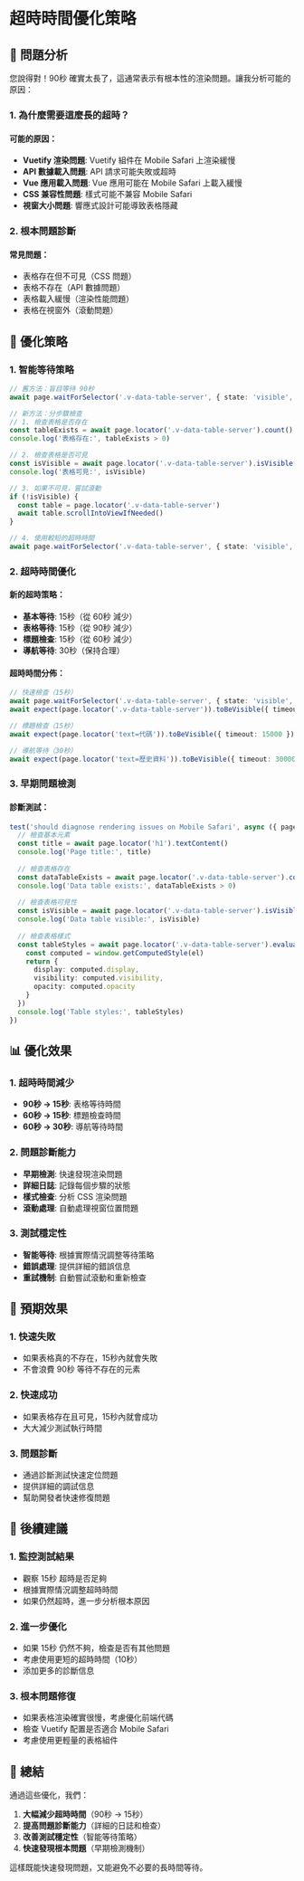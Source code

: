 # 超時時間優化策略

## 🎯 **問題分析**

您說得對！90秒 確實太長了，這通常表示有根本性的渲染問題。讓我分析可能的原因：

### 1. **為什麼需要這麼長的超時？**

#### 可能的原因：
- **Vuetify 渲染問題**: Vuetify 組件在 Mobile Safari 上渲染緩慢
- **API 數據載入問題**: API 請求可能失敗或超時
- **Vue 應用載入問題**: Vue 應用可能在 Mobile Safari 上載入緩慢
- **CSS 兼容性問題**: 樣式可能不兼容 Mobile Safari
- **視窗大小問題**: 響應式設計可能導致表格隱藏

### 2. **根本問題診斷**

#### 常見問題：
- 表格存在但不可見（CSS 問題）
- 表格不存在（API 數據問題）
- 表格載入緩慢（渲染性能問題）
- 表格在視窗外（滾動問題）

## 🔧 **優化策略**

### 1. **智能等待策略**

```typescript
// 舊方法：盲目等待 90秒
await page.waitForSelector('.v-data-table-server', { state: 'visible', timeout: 90000 })

// 新方法：分步驟檢查
// 1. 檢查表格是否存在
const tableExists = await page.locator('.v-data-table-server').count()
console.log('表格存在:', tableExists > 0)

// 2. 檢查表格是否可見
const isVisible = await page.locator('.v-data-table-server').isVisible()
console.log('表格可見:', isVisible)

// 3. 如果不可見，嘗試滾動
if (!isVisible) {
  const table = page.locator('.v-data-table-server')
  await table.scrollIntoViewIfNeeded()
}

// 4. 使用較短的超時時間
await page.waitForSelector('.v-data-table-server', { state: 'visible', timeout: 15000 })
```

### 2. **超時時間優化**

#### 新的超時策略：
- **基本等待**: 15秒（從 60秒 減少）
- **表格等待**: 15秒（從 90秒 減少）
- **標題檢查**: 15秒（從 60秒 減少）
- **導航等待**: 30秒（保持合理）

#### 超時時間分佈：
```typescript
// 快速檢查（15秒）
await page.waitForSelector('.v-data-table-server', { state: 'visible', timeout: 15000 })
await expect(page.locator('.v-data-table-server')).toBeVisible({ timeout: 15000 })

// 標題檢查（15秒）
await expect(page.locator('text=代碼')).toBeVisible({ timeout: 15000 })

// 導航等待（30秒）
await expect(page.locator('text=歷史資料')).toBeVisible({ timeout: 30000 })
```

### 3. **早期問題檢測**

#### 診斷測試：
```typescript
test('should diagnose rendering issues on Mobile Safari', async ({ page }) => {
  // 檢查基本元素
  const title = await page.locator('h1').textContent()
  console.log('Page title:', title)
  
  // 檢查表格存在
  const dataTableExists = await page.locator('.v-data-table-server').count()
  console.log('Data table exists:', dataTableExists > 0)
  
  // 檢查表格可見性
  const isVisible = await page.locator('.v-data-table-server').isVisible()
  console.log('Data table visible:', isVisible)
  
  // 檢查表格樣式
  const tableStyles = await page.locator('.v-data-table-server').evaluate(el => {
    const computed = window.getComputedStyle(el)
    return {
      display: computed.display,
      visibility: computed.visibility,
      opacity: computed.opacity
    }
  })
  console.log('Table styles:', tableStyles)
})
```

## 📊 **優化效果**

### 1. **超時時間減少**
- **90秒 → 15秒**: 表格等待時間
- **60秒 → 15秒**: 標題檢查時間
- **60秒 → 30秒**: 導航等待時間

### 2. **問題診斷能力**
- **早期檢測**: 快速發現渲染問題
- **詳細日誌**: 記錄每個步驟的狀態
- **樣式檢查**: 分析 CSS 渲染問題
- **滾動處理**: 自動處理視窗位置問題

### 3. **測試穩定性**
- **智能等待**: 根據實際情況調整等待策略
- **錯誤處理**: 提供詳細的錯誤信息
- **重試機制**: 自動嘗試滾動和重新檢查

## 🎯 **預期效果**

### 1. **快速失敗**
- 如果表格真的不存在，15秒內就會失敗
- 不會浪費 90秒 等待不存在的元素

### 2. **快速成功**
- 如果表格存在且可見，15秒內就會成功
- 大大減少測試執行時間

### 3. **問題診斷**
- 通過診斷測試快速定位問題
- 提供詳細的調試信息
- 幫助開發者快速修復問題

## 🚀 **後續建議**

### 1. **監控測試結果**
- 觀察 15秒 超時是否足夠
- 根據實際情況調整超時時間
- 如果仍然超時，進一步分析根本原因

### 2. **進一步優化**
- 如果 15秒 仍然不夠，檢查是否有其他問題
- 考慮使用更短的超時時間（10秒）
- 添加更多的診斷信息

### 3. **根本問題修復**
- 如果表格渲染確實很慢，考慮優化前端代碼
- 檢查 Vuetify 配置是否適合 Mobile Safari
- 考慮使用更輕量的表格組件

## 📝 **總結**

通過這些優化，我們：
1. **大幅減少超時時間**（90秒 → 15秒）
2. **提高問題診斷能力**（詳細的日誌和檢查）
3. **改善測試穩定性**（智能等待策略）
4. **快速發現根本問題**（早期檢測機制）

這樣既能快速發現問題，又能避免不必要的長時間等待。
